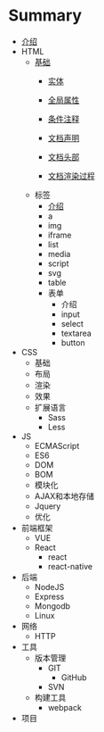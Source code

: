 # Summary

* [介绍](README.md)
* HTML
  * [基础](ji-chu.md)
    * [实体](/HTML/base/base_entity.md)
    * [全局属性](/HTML/base/base_attr.md)
    * [条件注释](/HTML/base/base_comment.md)
    * [文档声明](/HTML/base/base_doctype.md)
    * [文档头部](/HTML/base/base_head.md)

    * [文档渲染过程](/HTML/base/base_render.md)
  * 标签
    * [介绍](/HTML/label/main.md)
    * a
    * img
    * iframe
    * list
    * media
    * script
    * svg
    * table
    * 表单
      * 介绍
      * input
      * select
      * textarea
      * button
* CSS
  * 基础
  * 布局
  * 渲染
  * 效果
  * 扩展语言
    * Sass
    * Less
* JS
  * ECMAScript
  * ES6
  * DOM
  * BOM
  * 模块化
  * AJAX和本地存储
  * Jquery
  * 优化
* 前端框架
  * VUE
  * React
    * react
    * react-native
* 后端
  * NodeJS
  * Express
  * Mongodb
  * Linux
* 网络
  * HTTP
* 工具
  * 版本管理
    * GIT
      * GitHub
    * SVN
  * 构建工具
    * webpack
* 项目



